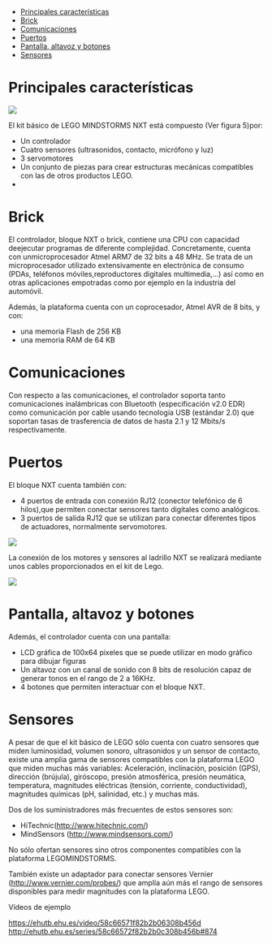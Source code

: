 - [Principales características](#principales-caracter%c3%adsticas)
- [Brick](#brick)
- [Comunicaciones](#comunicaciones)
- [Puertos](#puertos)
- [Pantalla, altavoz y botones](#pantalla-altavoz-y-botones)
- [Sensores](#sensores)

# Principales características

![](img/2019-12-12-17-03-27.png)

El kit básico de LEGO MINDSTORMS NXT está compuesto (Ver figura 5)por:

- Un controlador
- Cuatro sensores (ultrasonidos, contacto, micrófono y luz)
- 3 servomotores 
- Un conjunto de piezas para crear estructuras mecánicas compatibles con las de otros productos LEGO.
- 

# Brick

El controlador, bloque NXT o brick, contiene una CPU con capacidad deejecutar programas de diferente complejidad. Concretamente, cuenta con unmicroprocesador Atmel ARM7 de 32 bits a 48 MHz. Se trata de un microprocesador utilizado extensivamente en electrónica de consumo (PDAs, teléfonos móviles,reproductores digitales multimedia,...) así como en otras aplicaciones empotradas como por ejemplo en la industria del automóvil.

Además, la plataforma cuenta con un coprocesador, Atmel AVR de 8 bits, y con:

- una memoria Flash de 256 KB
- una memoria RAM de 64 KB

# Comunicaciones

Con respecto a las comunicaciones, el controlador soporta tanto comunicaciones inalámbricas con Bluetooth (especificación v2.0 EDR) como comunicación por cable usando tecnología USB (estándar 2.0) que soportan tasas de trasferencia de datos de hasta 2.1 y 12 Mbits/s respectivamente. 

# Puertos

El bloque NXT cuenta también con:

- 4 puertos de entrada con conexión RJ12 (conector telefónico de 6 hilos),que permiten conectar sensores tanto digitales como analógicos.
- 3 puertos de salida RJ12 que se utilizan para conectar diferentes tipos de actuadores, normalmente servomotores.

![](img/2019-12-12-17-41-15.png)

La conexión de los motores y sensores al ladrillo NXT se realizará mediante unos cables proporcionados en el kit de Lego.

![](img/2019-12-12-17-42-59.png)

# Pantalla, altavoz y botones

Además, el controlador cuenta con una pantalla:

- LCD gráfica de 100x64 pixeles que se puede utilizar en modo gráfico para dibujar figuras
- Un altavoz con un canal de sonido con 8 bits de resolución capaz de generar tonos en el rango de 2 a 16KHz.
- 4 botones que permiten interactuar con el bloque NXT.

# Sensores

A pesar de que el kit básico de LEGO sólo cuenta con cuatro sensores que miden luminosidad, volumen sonoro, ultrasonidos y un sensor de contacto, existe una amplia gama de sensores compatibles con la plataforma LEGO que miden muchas más variables: Aceleración, inclinación, posición (GPS), dirección (brújula), giróscopo, presión atmosférica, presión neumática, temperatura, magnitudes eléctricas (tensión, corriente, conductividad), magnitudes químicas (pH, salinidad, etc.) y muchas más.

Dos de los suministradores más frecuentes de estos sensores son:

- HiTechnic(http://www.hitechnic.com/)
- MindSensors (http://www.mindsensors.com/)

No sólo ofertan sensores sino otros componentes compatibles con la plataforma LEGOMINDSTORMS. 

También existe un adaptador para conectar sensores Vernier (http://www.vernier.com/probes/) que amplía aún más el rango de sensores disponibles para medir magnitudes con la plataforma LEGO.

Vídeos de ejemplo

https://ehutb.ehu.es/video/58c66571f82b2b06308b456d
http://ehutb.ehu.es/series/58c66572f82b2b0c308b456b#874
